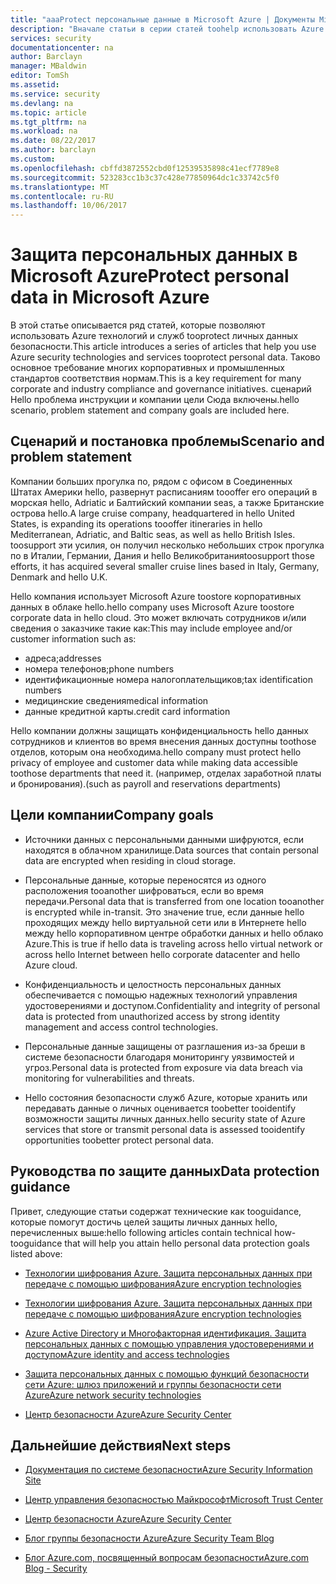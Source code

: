 ```yaml
---
title: "aaaProtect персональные данные в Microsoft Azure | Документы Microsoft"
description: "Вначале статьи в серии статей toohelp использовать Azure tooprotect персональные данные"
services: security
documentationcenter: na
author: Barclayn
manager: MBaldwin
editor: TomSh
ms.assetid: 
ms.service: security
ms.devlang: na
ms.topic: article
ms.tgt_pltfrm: na
ms.workload: na
ms.date: 08/22/2017
ms.author: barclayn
ms.custom: 
ms.openlocfilehash: cbffd3872552cbd0f12539535898c41ecf7789e8
ms.sourcegitcommit: 523283cc1b3c37c428e77850964dc1c33742c5f0
ms.translationtype: MT
ms.contentlocale: ru-RU
ms.lasthandoff: 10/06/2017
---
```

# <a name="protect-personal-data-in-microsoft-azure"></a><span data-ttu-id="8df6e-103">Защита персональных данных в Microsoft Azure</span><span class="sxs-lookup"><span data-stu-id="8df6e-103">Protect personal data in Microsoft Azure</span></span>

<span data-ttu-id="8df6e-104">В этой статье описывается ряд статей, которые позволяют использовать Azure технологий и служб tooprotect личных данных безопасности.</span><span class="sxs-lookup"><span data-stu-id="8df6e-104">This article introduces a series of articles that help you use Azure security technologies and services tooprotect personal data.</span></span> <span data-ttu-id="8df6e-105">Таково основное требование многих корпоративных и промышленных стандартов соответствия нормам.</span><span class="sxs-lookup"><span data-stu-id="8df6e-105">This is a key requirement for many corporate and industry compliance and governance initiatives.</span></span> <span data-ttu-id="8df6e-106">сценарий Hello проблема инструкции и компании цели Сюда включены.</span><span class="sxs-lookup"><span data-stu-id="8df6e-106">hello scenario, problem statement and company goals are included here.</span></span>

## <a name="scenario-and-problem-statement"></a><span data-ttu-id="8df6e-107">Сценарий и постановка проблемы</span><span class="sxs-lookup"><span data-stu-id="8df6e-107">Scenario and problem statement</span></span>

<span data-ttu-id="8df6e-108">Компании больших прогулка по, рядом с офисом в Соединенных Штатах Америки hello, развернут расписаниям toooffer его операций в морская hello, Adriatic и Балтийский компании seas, а также Британские острова hello.</span><span class="sxs-lookup"><span data-stu-id="8df6e-108">A large cruise company, headquartered in hello United States, is expanding its operations toooffer itineraries in hello Mediterranean, Adriatic, and Baltic seas, as well as hello British Isles.</span></span> <span data-ttu-id="8df6e-109">toosupport эти усилия, он получил несколько небольших строк прогулка по в Италии, Германии, Дания и hello Великобритания</span><span class="sxs-lookup"><span data-stu-id="8df6e-109">toosupport those efforts, it has acquired several smaller cruise lines based in Italy, Germany, Denmark and hello U.K.</span></span>

<span data-ttu-id="8df6e-110">Hello компания использует Microsoft Azure toostore корпоративных данных в облаке hello.</span><span class="sxs-lookup"><span data-stu-id="8df6e-110">hello company uses Microsoft Azure toostore corporate data in hello cloud.</span></span> <span data-ttu-id="8df6e-111">Это может включать сотрудников и/или сведения о заказчике такие как:</span><span class="sxs-lookup"><span data-stu-id="8df6e-111">This may include employee and/or customer information such as:</span></span>

- <span data-ttu-id="8df6e-112">адреса;</span><span class="sxs-lookup"><span data-stu-id="8df6e-112">addresses</span></span>
- <span data-ttu-id="8df6e-113">номера телефонов;</span><span class="sxs-lookup"><span data-stu-id="8df6e-113">phone numbers</span></span>
- <span data-ttu-id="8df6e-114">идентификационные номера налогоплательщиков;</span><span class="sxs-lookup"><span data-stu-id="8df6e-114">tax identification numbers</span></span>
- <span data-ttu-id="8df6e-115">медицинские сведения</span><span class="sxs-lookup"><span data-stu-id="8df6e-115">medical information</span></span>
- <span data-ttu-id="8df6e-116">данные кредитной карты.</span><span class="sxs-lookup"><span data-stu-id="8df6e-116">credit card information</span></span>

<span data-ttu-id="8df6e-117">Hello компании должны защищать конфиденциальность hello данных сотрудников и клиентов во время внесения данных доступны toothose отделов, которым она необходима.</span><span class="sxs-lookup"><span data-stu-id="8df6e-117">hello company must protect hello privacy of employee and customer data while making data accessible toothose departments that need it.</span></span> <span data-ttu-id="8df6e-118">(например, отделах заработной платы и бронирования).</span><span class="sxs-lookup"><span data-stu-id="8df6e-118">(such as payroll and reservations departments)</span></span>

## <a name="company-goals"></a><span data-ttu-id="8df6e-119">Цели компании</span><span class="sxs-lookup"><span data-stu-id="8df6e-119">Company goals</span></span> 

- <span data-ttu-id="8df6e-120">Источники данных с персональными данными шифруются, если находятся в облачном хранилище.</span><span class="sxs-lookup"><span data-stu-id="8df6e-120">Data sources that contain personal data are encrypted when residing in cloud storage.</span></span>

- <span data-ttu-id="8df6e-121">Персональные данные, которые переносятся из одного расположения tooanother шифроваться, если во время передачи.</span><span class="sxs-lookup"><span data-stu-id="8df6e-121">Personal data that is transferred from one location tooanother is encrypted while in-transit.</span></span> <span data-ttu-id="8df6e-122">Это значение true, если данные hello проходящих между hello виртуальной сети или в Интернете hello между hello корпоративном центре обработки данных и hello облако Azure.</span><span class="sxs-lookup"><span data-stu-id="8df6e-122">This is true if hello data is traveling across hello virtual network or across hello Internet between hello corporate datacenter and hello Azure cloud.</span></span>

- <span data-ttu-id="8df6e-123">Конфиденциальность и целостность персональных данных обеспечивается с помощью надежных технологий управления удостоверениями и доступом.</span><span class="sxs-lookup"><span data-stu-id="8df6e-123">Confidentiality and integrity of personal data is protected from unauthorized access by strong identity management and access control technologies.</span></span>

- <span data-ttu-id="8df6e-124">Персональные данные защищены от разглашения из-за бреши в системе безопасности благодаря мониторингу уязвимостей и угроз.</span><span class="sxs-lookup"><span data-stu-id="8df6e-124">Personal data is protected from exposure via data breach via monitoring for vulnerabilities and threats.</span></span>

- <span data-ttu-id="8df6e-125">Hello состояния безопасности служб Azure, которые хранить или передавать данные о личных оценивается toobetter tooidentify возможности защиты личных данных.</span><span class="sxs-lookup"><span data-stu-id="8df6e-125">hello security state of Azure services that store or transmit personal data is assessed tooidentify opportunities toobetter protect personal data.</span></span>

## <a name="data-protection-guidance"></a><span data-ttu-id="8df6e-126">Руководства по защите данных</span><span class="sxs-lookup"><span data-stu-id="8df6e-126">Data protection guidance</span></span>

<span data-ttu-id="8df6e-127">Привет, следующие статьи содержат технические как tooguidance, которые помогут достичь целей защиты личных данных hello, перечисленных выше:</span><span class="sxs-lookup"><span data-stu-id="8df6e-127">hello following articles contain technical how-tooguidance that will help you attain hello personal data protection goals listed above:</span></span>

- [<span data-ttu-id="8df6e-128">Технологии шифрования Azure. Защита персональных данных при передаче с помощью шифрования</span><span class="sxs-lookup"><span data-stu-id="8df6e-128">Azure encryption technologies</span></span>](protect-personal-data-at-rest.md)

- [<span data-ttu-id="8df6e-129">Технологии шифрования Azure. Защита персональных данных при передаче с помощью шифрования</span><span class="sxs-lookup"><span data-stu-id="8df6e-129">Azure encryption technologies</span></span>](protect-personal-data-in-transit-encryption.md)

- [<span data-ttu-id="8df6e-130">Azure Active Directory и Многофакторная идентификация. Защита персональных данных с помощью управления удостоверениями и доступом</span><span class="sxs-lookup"><span data-stu-id="8df6e-130">Azure identity and access technologies</span></span>](protect-personal-data-identity-access-controls.md)

- [<span data-ttu-id="8df6e-131">Защита персональных данных с помощью функций безопасности сети Azure: шлюз приложений и группы безопасности сети Azure</span><span class="sxs-lookup"><span data-stu-id="8df6e-131">Azure network security technologies</span></span>](protect-personal-data-network-security.md)

- [<span data-ttu-id="8df6e-132">Центр безопасности Azure</span><span class="sxs-lookup"><span data-stu-id="8df6e-132">Azure Security Center</span></span>](protect-personal-data-azure-security-center.md)



## <a name="next-steps"></a><span data-ttu-id="8df6e-133">Дальнейшие действия</span><span class="sxs-lookup"><span data-stu-id="8df6e-133">Next steps</span></span>

- [<span data-ttu-id="8df6e-134">Документация по системе безопасности</span><span class="sxs-lookup"><span data-stu-id="8df6e-134">Azure Security Information Site</span></span>](https://aka.ms/AzureSecInfo)

- [<span data-ttu-id="8df6e-135">Центр управления безопасностью Майкрософт</span><span class="sxs-lookup"><span data-stu-id="8df6e-135">Microsoft Trust Center</span></span>](https://www.microsoft.com/TrustCenter/default.aspx)

- [<span data-ttu-id="8df6e-136">Центр безопасности Azure</span><span class="sxs-lookup"><span data-stu-id="8df6e-136">Azure Security Center</span></span>](https://azure.microsoft.com/services/security-center/)

- [<span data-ttu-id="8df6e-137">Блог группы безопасности Azure</span><span class="sxs-lookup"><span data-stu-id="8df6e-137">Azure Security Team Blog</span></span>](https://www.azuresecurityorg)

- [<span data-ttu-id="8df6e-138">Блог Azure.com, посвященный вопросам безопасности</span><span class="sxs-lookup"><span data-stu-id="8df6e-138">Azure.com Blog - Security</span></span>](https://azure.microsoft.com/blog/topics/security/)

